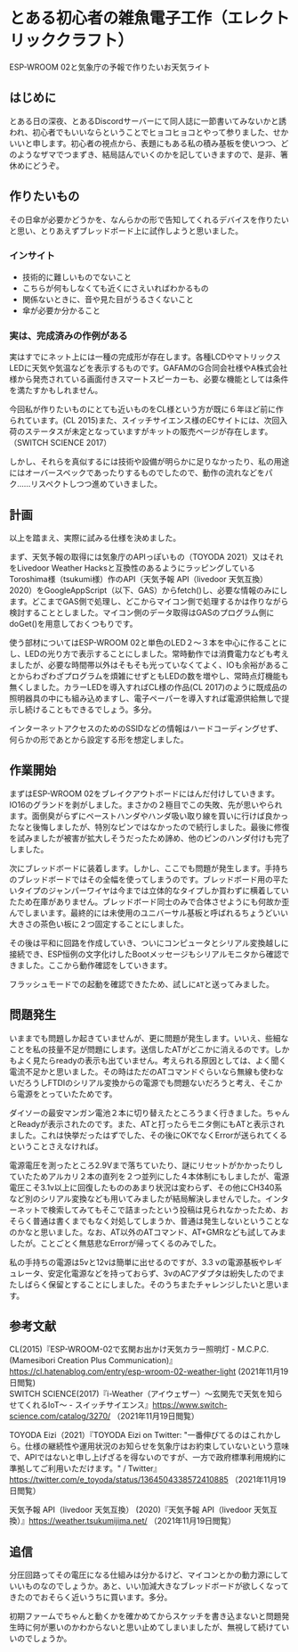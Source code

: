 # とある初心者の雑魚電子工作（エレクトリッククラフト）

ESP-WROOM 02と気象庁の予報で作りたいお天気ライト

## はじめに

とある日の深夜、とあるDiscordサーバーにて同人誌に一節書いてみないかと誘われ、初心者でもいいならということでヒョコヒョコとやって参りました、せかいいと申します。初心者の視点から、表題にもある私の積み基板を使いつつ、どのようなザマでつまずき、結局詰んでいくのかを記していきますので、是非、箸休めにどうぞ。

## 作りたいもの
その日傘が必要かどうかを、なんらかの形で告知してくれるデバイスを作りたいと思い、とりあえずブレッドボード上に試作しようと思いました。

### インサイト

- 技術的に難しいものでないこと
- こちらが何もしなくても近くにさえいればわかるもの
- 関係ないときに、音や見た目がうるさくないこと
- 傘が必要か分かること

### 実は、完成済みの作例がある

実はすでにネット上には一種の完成形が存在します。各種LCDやマトリックスLEDに天気や気温などを表示するものです。GAFAMのG合同会社様やA株式会社様から発売されている画面付きスマートスピーカーも、必要な機能としては条件を満たすかもしれません。

今回私が作りたいものにとても近いものをCL様という方が既に６年ほど前に作られています。(CL 2015)また、スイッチサイエンス様のECサイトには、次回入荷のステータスが未定となっていますがキットの販売ページが存在します。（SWITCH SCIENCE 2017）

しかし、それらを真似するには技術や設備が明らかに足りなかったり、私の用途にはオーバースペックであったりするものでしたので、動作の流れなどをパク……リスペクトしつつ進めていきました。
## 計画
以上を踏まえ、実際に試みる仕様を決めました。

まず、天気予報の取得には気象庁のAPIっぽいもの（TOYODA 2021）又はそれをLivedoor Weather Hacksと互換性のあるようにラッピングしているToroshima様（tsukumi様）作のAPI（天気予報 API（livedoor 天気互換） 2020）をGoogleAppScript（以下、GAS）からfetch()し、必要な情報のみにします。どこまでGAS側で処理し、どこからマイコン側で処理するかは作りながら検討することとしました。マイコン側のデータ取得はGASのプログラム側にdoGet()を用意しておくつもりです。

使う部材についてはESP-WROOM 02と単色のLED２〜３本を中心に作ることにし、LEDの光り方で表示することにしました。常時動作では消費電力なども考えましたが、必要な時間帯以外はそもそも光っていなくてよく、IOも余裕があることからわざわざプログラムを煩雑にせずともLEDの数を増やし、常時点灯機能も無くしました。カラーLEDを導入すればCL様の作品(CL 2017)のように既成品の照明器具の中にも組み込めますし、電子ペーパーを導入すれば電源供給無しで提示し続けることもできるでしょう。多分。

インターネットアクセスのためのSSIDなどの情報はハードコーディングせず、何らかの形であとから設定する形を想定しました。

## 作業開始

まずはESP-WROOM 02をブレイクアウトボードにはんだ付けしていきます。IO16のグランドを剥がしました。まさかの２極目でこの失敗、先が思いやられます。面倒臭がらずにペーストハンダやハンダ吸い取り線を買いに行けば良かったなと後悔しましたが、特別なピンではなかったので続行しました。最後に修復を試みましたが被害が拡大しそうだったため諦め、他のピンのハンダ付けも完了しました。

次にブレッドボードに装着します。しかし、ここでも問題が発生します。手持ちのブレッドボードではその全幅を使ってしまうのです。ブレッドボード用の平たいタイプのジャンパーワイヤは今までは立体的なタイプしか買わずに横着していたため在庫がありません。ブレッドボード同士のみで合体させようにも何故か歪んでしまいます。最終的には未使用のユニバーサル基板と呼ばれるちょうどいい大きさの茶色い板に２つ固定することにしました。

その後は平和に回路を作成していき、ついにコンピュータとシリアル変換越しに接続でき、ESP恒例の文字化けしたBootメッセージもシリアルモニタから確認できました。ここから動作確認をしていきます。

フラッシュモードでの起動を確認できたため、試しに`AT`と送ってみました。

## 問題発生

いままでも問題しか起きていませんが、更に問題が発生します。いいえ、些細なことを私の技量不足が問題にします。送信したATがどこかに消えるのです。しかもよく見たらreadyの表示も出ていません。考えられる原因としては、よく聞く電流不足かと思いました。その時はただのATコマンドぐらいなら無線も使わないだろうしFTDIのシリアル変換からの電源でも問題ないだろうと考え、そこから電源をとっていたためです。

ダイソーの最安マンガン電池２本に切り替えたところうまく行きました。ちゃんとReadyが表示されたのです。また、ATと打ったらモニタ側にもATと表示されました。これは快挙だったはずでした、その後にOKでなくErrorが送られてくるということさえなければ。

電源電圧を測ったところ2.9Vまで落ちていたり、謎にリセットがかかったりしていたためアルカリ２本の直列を２つ並列にした４本体制にもしましたが、電源電圧こそ3.1v以上に回復したもののあまり状況は変わらず、その他にCH340系など別のシリアル変換なども用いてみましたが結局解決しませんでした。インターネットで検索してみてもそこで詰まったという投稿は見られなかったため、おそらく普通は書くまでもなく対処してしまうか、普通は発生しないということなのかなと思いました。なお、AT以外のATコマンド、AT+GMRなども試してみましたが。ことごとく無慈悲なErrorが帰ってくるのみでした。

私の手持ちの電源は5vと12vは簡単に出せるのですが、3.3 vの電源基板やレギュレータ、安定化電源などを持っておらず、3vのACアダプタは紛失したのでまたしばらく保留とすることにしました。そのうちまたチャレンジしたいと思います。

## 参考文献

CL(2015)『ESP-WROOM-02で玄関お出かけ天気カラー照明灯 - M.C.P.C. (Mamesibori Creation Plus Communication)』https://cl.hatenablog.com/entry/esp-wroom-02-weather-light (2021年11月19日閲覧)\
SWITCH SCIENCE(2017)『i-Weather（アイウェザー）～玄関先で天気を知らせてくれるIoT～ - スイッチサイエンス』https://www.switch-science.com/catalog/3270/ （2021年11月19日閲覧）

TOYODA Eizi（2021）『TOYODA Eizi on Twitter: "一番伸びてるのはこれかしら。仕様の継続性や運用状況のお知らせを気象庁はお約束していないという意味で、APIではないと申し上げざるを得ないのですが、一方で政府標準利用規約に準拠してご利用いただけます。" / Twitter』https://twitter.com/e_toyoda/status/1364504338572410885 （2021年11月19日閲覧）

天気予報 API（livedoor 天気互換） (2020)『天気予報 API（livedoor 天気互換）』https://weather.tsukumijima.net/ （2021年11月19日閲覧） 

## 追信

分圧回路ってその電圧になる仕組みは分かるけど、マイコンとかの動力源にしていいものなのでしょうか。あと、いい加減大きなブレッドボードが欲しくなってきたのでおそらく近いうちに買います。多分。

初期ファームでちゃんと動くかを確かめてからスケッチを書き込まないと問題発生時に何が悪いのかわからないと思い止めてしまいましたが、無視して続けていいのでしょうか。
